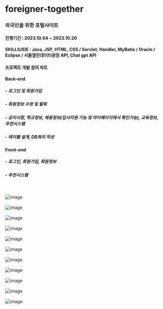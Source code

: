 # foreigner-together
### 외국인을 위한 포털사이트 
#### 진행기간 : 2023.10.04 ~ 2023.10.20
#### SKILLS/IDE : Java, JSP, HTML, CSS / Servlet, Handler, MyBatis / Oracle / Eclipse / 서울열린데이터광장 API, Chat gpt API
#### 프로젝트 개발 참여 파트
#### Back-end
##### - 로그인 및 회원가입
##### - 회원정보 수정 및 탈퇴
##### - 공지사항, 학교정보, 채용정보(입사지원 기능 및 마이페이지에서 확인가능), 교육정보, 추천시스템
##### - 테이블 설계, DB쿼리 작성
#### Front-end
##### - 로그인, 회원가입, 회원정보
##### - 추천시스템
</br>

![image](https://github.com/devopingz/foreigner-together/assets/56243414/7f29b995-4c8e-465e-9c99-dd85bb809b0d)
</br></br>
![image](https://github.com/devopingz/foreigner-together/assets/56243414/bacb0783-81f5-4b93-8ef9-888440de422c)
</br></br>
![image](https://github.com/devopingz/foreigner-together/assets/56243414/4df12bed-a0ea-4ab2-ad5a-075fd245153c)
</br></br>
![image](https://github.com/devopingz/foreigner-together/assets/56243414/8819a954-7709-4902-b93a-0af1a177f811)
</br></br>
![image](https://github.com/devopingz/foreigner-together/assets/56243414/a50df151-726c-461f-96cf-3bcae5cb872e)
</br></br>
![image](https://github.com/devopingz/foreigner-together/assets/56243414/e9105e8c-4270-4b90-a693-47d737ede779)
</br></br>
![image](https://github.com/devopingz/foreigner-together/assets/56243414/cab2f128-b07f-40f1-843c-7cbf08fbf2b9)
</br></br>
![image](https://github.com/devopingz/foreigner-together/assets/56243414/c673653b-e232-4903-a8ac-fa40d99cead6)
</br></br>
![image](https://github.com/devopingz/foreigner-together/assets/56243414/b6cd35f9-4dd5-4d8a-8a87-721c47c2de47)
</br></br>
![image](https://github.com/devopingz/foreigner-together/assets/56243414/1dbc7722-1fa0-4610-b0e6-3affe55bdfb8)
</br></br>
![image](https://github.com/devopingz/foreigner-together/assets/56243414/ec6618bf-1188-439d-a085-b1bbdd585793)
</br></br>
